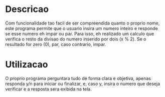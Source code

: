 # Descricao

Com funcionalidade tao facil de ser compreendida quanto o proprio nome, este programa permite que o usuario insira um numero inteiro e responde se esse numero eh impar ou par. Para isso, eh realizado um calculo que verifica o resto da divisao do numero inserido por dois (x % 2). Se o resultado for zero (0), par, caso contrario, impar.


# Utilizacao

O proprio programa perguntara tudo de forma clara e objetiva, apenas responda y/n para iniciar ou finalizar, e, caso y, insira o numero que deseja verificar e a resposta sera exibida na tela.